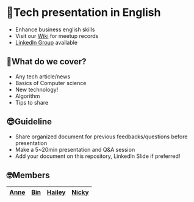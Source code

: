 # 🎉Tech presentation in English
- Enhance business english skills
- Visit our [Wiki](https://github.com/ready-techie/presentation-en/wiki) for meetup records
- [LinkedIn Group](https://www.linkedin.com/groups/13966089/) available

## 🤔What do we cover?
- Any tech article/news
- Basics of Computer science
- New technology!
- Algorithm
- Tips to share

## 😎Guideline
- Share organized document for previous feedbacks/questions before presentation
- Make a 5~20min presentation and Q&A session
- Add your document on this repository, LinkedIn Slide if preferred!

## 🤓Members
| [Anne](https://github.com/AnneMayor) | [Bin](https://github.com/vivabin) | [Hailey](https://github.com/hailey99) | [Nicky](https://github.com/wooooooood) |
| :---: | :---: | :---: | :---: |
